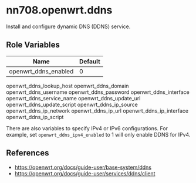 # nn708.openwrt.ddns

Install and configure dynamic DNS (DDNS) service.

## Role Variables

Name | Default
--- | ---
openwrt_ddns_enabled | 0
openwrt_ddns_lookup_host
openwrt_ddns_domain
openwrt_ddns_username
openwrt_ddns_password
openwrt_ddns_interface
openwrt_ddns_service_name
openwrt_ddns_update_url
openwrt_ddns_update_script
openwrt_ddns_ip_source
openwrt_ddns_ip_network
openwrt_ddns_ip_url
openwrt_ddns_ip_interface
openwrt_ddns_ip_script

There are also variables to specify IPv4 or IPv6 configurations. For example, set `openwrt_ddns_ipv4_enabled` to 1 will only enable DDNS for IPv4.

## References

+ https://openwrt.org/docs/guide-user/base-system/ddns
+ https://openwrt.org/docs/guide-user/services/ddns/client